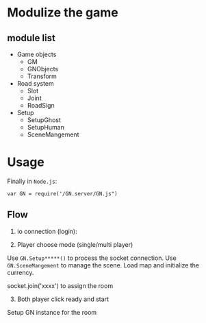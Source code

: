 # Modulize the game

## module list
* Game objects
    * GM 
    * GNObjects 
    * Transform 
* Road system
    * Slot
    * Joint
    * RoadSign
* Setup
    * SetupGhost
    * SetupHuman
    * SceneMangement

# Usage
Finally in `Node.js`:

    var GN = require('/GN.server/GN.js")

## Flow
1. io connection (login):

2. Player choose mode (single/multi player)

Use `GN.Setup*****()` to process the socket connection.
Use `GN.SceneMangement` to manage the scene.
Load map and initialize the currency.

socket.join('xxxx') to assign the room

3. Both player click ready and start

Setup GN instance for the room